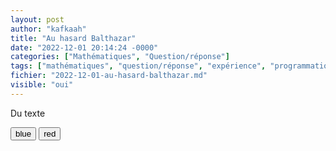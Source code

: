 ```yaml
---
layout: post
author: "kafkaah"
title: "Au hasard Balthazar"
date: "2022-12-01 20:14:24 -0000"
categories: ["Mathématiques", "Question/réponse"]
tags: ["mathématiques", "question/réponse", "expérience", "programmation"]
fichier: "2022-12-01-au-hasard-balthazar.md"
visible: "oui"
---
```


<script id="scriptaculous" type="text/javascript"> 
  
  window.addEventListener("load", (event) => {
    
    const changeColor = function(newColor) {
    var elem = document.getElementById('para');
    elem.style.color = newColor;
  }
    window.changeColor = changeColor
  });
</script>

<script id="scriptacular" type="text/javascript">
  function couleur(clr){
    console.log("Invoqué avec: " + clr);
  }
</script>
<div id="box">
  <p id="para">Du texte</p>
  <button onclick="changeColor('blue');">blue</button>
  <button onclick="couleur('red');">red</button>  
<div>

<!--<style onload="var el = document.getElementById('scriptaculous');document.body.appendChild(el);eval(el.innerHTML);"/-->
<style onload="const el = document.getElementById('scriptacular');window.addEventListener('load', () => eval(el.innerHTML));"/>
